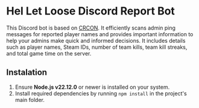 # Hel Let Loose Discord Report Bot

This Discord bot is based on [CRCON](https://github.com/MarechJ/hll_rcon_tool). It efficiently scans admin ping messages for reported player names and provides important information to help your admins make quick and informed decisions. It includes details such as player names, Steam IDs, number of team kills, team kill streaks, and total game time on the server.

## Instalation

1. Ensure **Node.js v22.12.0** or newer is installed on your system.
2. Install required dependencies by running `npm install` in the project's main folder.
